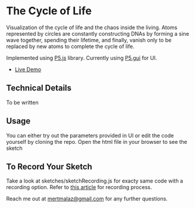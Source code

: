 # The Cycle of Life

Visualization of the cycle of life and the chaos inside the living. Atoms represented by circles are constantly constructing DNAs by forming a sine wave together, spending their lifetime, and finally, vanish only to be replaced by new atoms to complete the cycle of life.

Implemented using [P5.js](https://p5js.org/) library. Currently using [P5.gui](https://github.com/bitcraftlab/p5.gui) for UI.

- [Live Demo](https://mertmalaz.github.io/)

## Technical Details

To be written

## Usage

You can either try out the parameters provided in UI or edit the code yourself by cloning the repo. Open the html file in your browser to see the sketch

## To Record Your Sketch

Take a look at sketches/sketchRecording.js for exacty same code with a recording option. Refer to [this article](https://medium.com/swlh/video-export-from-p5-js-sketch-1b9b6287801a) for recording process.

Reach me out at mertmalaz@gmail.com for any further questions.
